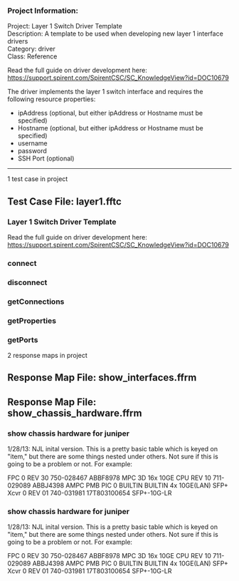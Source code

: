 ### Project Information:
Project: Layer 1 Switch Driver Template  
Description: A template to be used when developing new layer 1 interface drivers  
Category: driver  
Class: Reference  
  
Read the full guide on driver development here:  
https://support.spirent.com/SpirentCSC/SC_KnowledgeView?id=DOC10679  
  
The driver implements the layer 1 switch interface and requires the  
following resource properties:  
* ipAddress (optional, but either ipAddress or Hostname must be specified)  
* Hostname (optional, but either ipAddress or Hostname must be specified)  
* username  
* password  
* SSH Port (optional)
 ----
1 test case in project
## Test Case File: layer1.fftc
### Layer 1 Switch Driver Template
Read the full guide on driver development here:
https://support.spirent.com/SpirentCSC/SC_KnowledgeView?id=DOC10679
### connect
### disconnect
### getConnections
### getProperties
### getPorts
2 response maps in project
## Response Map File: show_interfaces.ffrm
## Response Map File: show_chassis_hardware.ffrm
### show chassis hardware for juniper
1/28/13: NJL inital version.  This is a pretty basic table which is keyed on "item," but there are some things nested under others.  Not sure if this is going to be a problem or not.  For example:

FPC 0            REV 30   750-028467   ABBF8978          MPC 3D 16x 10GE
  CPU            REV 10   711-029089   ABBJ4398          AMPC PMB
  PIC 0                   BUILTIN      BUILTIN           4x 10GE(LAN) SFP+
    Xcvr 0       REV 01   740-031981   17T803100654      SFP+-10G-LR
### show chassis hardware for juniper
1/28/13: NJL inital version.  This is a pretty basic table which is keyed on "item," but there are some things nested under others.  Not sure if this is going to be a problem or not.  For example:

FPC 0            REV 30   750-028467   ABBF8978          MPC 3D 16x 10GE
  CPU            REV 10   711-029089   ABBJ4398          AMPC PMB
  PIC 0                   BUILTIN      BUILTIN           4x 10GE(LAN) SFP+
    Xcvr 0       REV 01   740-031981   17T803100654      SFP+-10G-LR